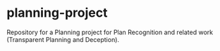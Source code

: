 # planning-project
Repository for a Planning project for Plan Recognition and related work (Transparent Planning and Deception).
